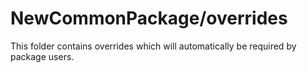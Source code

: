 # NewCommonPackage/overrides

This folder contains overrides which will automatically be required by package users.
